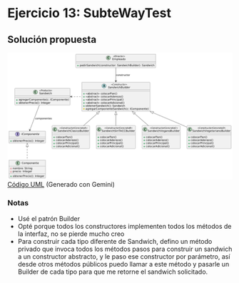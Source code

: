 # Ejercicio 13: SubteWayTest
## Solución propuesta
![Diagrama UML](./diag_uml.png)
[Código UML](./source.uml) (Generado con Gemini)
### Notas
- Usé el patrón Builder
- Opté porque todos los constructores implementen todos los métodos de la interfaz, no se pierde mucho creo
- Para construir cada tipo diferente de Sandwich, defino un método privado que invoca todos los métodos pasos para construir un sandwich a un constructor abstracto, y le paso ese constructor por parámetro, así desde otros métodos públicos puedo llamar a este método y pasarle un Builder de cada tipo para que me retorne el sandwich solicitado.
